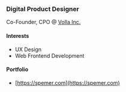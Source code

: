 ### Digital Product Designer
Co-Founder, CPO @ [Volla Inc.](https://github.com/VollaInc)

#### Interests
- UX Design
- Web Frontend Development

#### Portfolio
- [https://spemer.com](https://spemer.com)
